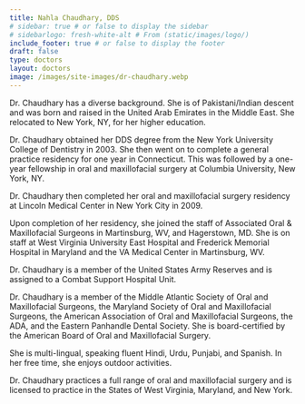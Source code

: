 ```yaml
---
title: Nahla Chaudhary, DDS
# sidebar: true # or false to display the sidebar
# sidebarlogo: fresh-white-alt # From (static/images/logo/)
include_footer: true # or false to display the footer
draft: false
type: doctors
layout: doctors
image: /images/site-images/dr-chaudhary.webp
---
```


Dr. Chaudhary has a diverse background. She is of Pakistani/Indian descent and was born and raised in the United Arab Emirates in the Middle East. She relocated to New York, NY, for her higher education.

Dr. Chaudhary obtained her DDS degree from the New York University College of Dentistry in 2003. She then went on to complete a general practice residency for one year in Connecticut. This was followed by a one-year fellowship in oral and maxillofacial surgery at Columbia University, New York, NY.

Dr. Chaudhary then completed her oral and maxillofacial surgery residency at Lincoln Medical Center in New York City in 2009.

Upon completion of her residency, she joined the staff of Associated Oral & Maxillofacial Surgeons in Martinsburg, WV, and Hagerstown, MD. She is on staff at West Virginia University East Hospital and Frederick Memorial Hospital in Maryland and the VA Medical Center in Martinsburg, WV.

Dr. Chaudhary is a member of the United States Army Reserves and is assigned to a Combat Support Hospital Unit.

Dr. Chaudhary is a member of the Middle Atlantic Society of Oral and Maxillofacial Surgeons, the Maryland Society of Oral and Maxillofacial Surgeons, the American Association of Oral and Maxillofacial Surgeons, the ADA, and the Eastern Panhandle Dental Society. She is board-certified by the American Board of Oral and Maxillofacial Surgery.

She is multi-lingual, speaking fluent Hindi, Urdu, Punjabi, and Spanish. In her free time, she enjoys outdoor activities.

Dr. Chaudhary practices a full range of oral and maxillofacial surgery and is licensed to practice in the States of West Virginia, Maryland, and New York.